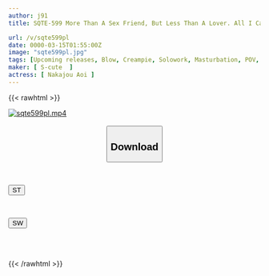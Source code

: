 ```yaml
---
author: j91
title: SQTE-599 More Than A Sex Friend, But Less Than A Lover. All I Can Think About During Our Date Is Sex. POV Sex With A Fair-skinned Beauty! Aoi Nakajo

url: /v/sqte599pl
date: 0000-03-15T01:55:00Z
image: "sqte599pl.jpg"
tags: [Upcoming releases, Blow, Creampie, Solowork, Masturbation, POV, Beautiful Girl	]
maker: [ S-cute  ]
actress: [ Nakajou Aoi ]
---
```



{{< rawhtml >}}

<div class="video" data-videoid="pending_link_2.html">
    <a href="javascript:;">
        <img src="/v/sqte599pl/sqte599pl.jpg" width="WIDTH" height="HEIGHT" alt="sqte599pl.mp4" loading="lazy">
    </a>
</div>

<script type="text/javascript" src="https://j91.asia/asset/on-demand-pend.js"></script>

<br>
  <link rel="stylesheet" href="https://j91.asia/asset/bs5.css">
  
  <center>
  <button class="btn btn-primary" type="button" data-bs-toggle="collapse" data-bs-target=".multi-collapse" aria-expanded="false" aria-controls="multiCollapseExample1 multiCollapseExample2"><h2>Download</h2></button></center>
</p>
<div class="row">
  <div class="col">
    <div class="collapse multi-collapse" id="multiCollapseExample1">
      <div class="card card-body">
	      	      <br>
<div class="buttons">  
<p><a href="https://j91.asia/pending_link_2.html" target="_blank"><button class="btn-hover color-3"><i class="fa fa-download"></i> ST</button></a></p></div>
    </div>
  </div>
</div>
  <div class="col">
    <div class="collapse multi-collapse" id="multiCollapseExample2">
      <div class="card card-body">
	      <br>
<div class="buttons">
<p><a href="https://j91.asia/pending_link_2.html" target="_blank"><button class="btn-hover color-2"><i class="fa fa-download"></i> SW</button></a></p></div>
<br><br>
      </div>
    </div>
  </div>
</div>

{{< /rawhtml >}}